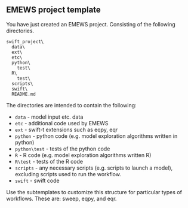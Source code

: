 EMEWS project template
-----------------------

You have just created an EMEWS project. Consisting of the following
directories.

```
swift_project\
  data\
  ext\
  etc\
  python\
    test\
  R\
    test\
  scripts\
  swift\
  README.md
```
The directories are intended to contain the following:

 * `data` - model input etc. data
 * `etc` - additional code used by EMEWS
 * `ext` - swift-t extensions such as eqpy, eqr
 * `python` - python code (e.g. model exploration algorithms written in python)
 * `python\test` - tests of the python code
 * `R` - R code (e.g. model exploration algorithms written R)
 * `R\test` - tests of the R code
 * `scripts` - any necessary scripts (e.g. scripts to launch a model), excluding
    scripts used to run the workflow.
 * `swift` - swift code

Use the subtemplates to customize this structure for particular types of
workflows. These are: sweep, eqpy, and eqr.
